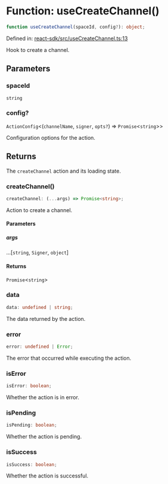# Function: useCreateChannel()

```ts
function useCreateChannel(spaceId, config?): object;
```

Defined in: [react-sdk/src/useCreateChannel.ts:13](https://github.com/towns-protocol/towns/blob/0db1fd0ac7258e8db8cedfb6183e8eade8284fa1/packages/react-sdk/src/useCreateChannel.ts#L13)

Hook to create a channel.

## Parameters

### spaceId

`string`

### config?

`ActionConfig`\<(`channelName`, `signer`, `opts?`) => `Promise`\<`string`\>\>

Configuration options for the action.

## Returns

The `createChannel` action and its loading state.

### createChannel()

```ts
createChannel: (...args) => Promise<string>;
```

Action to create a channel.

#### Parameters

##### args

...\[`string`, `Signer`, `object`\]

#### Returns

`Promise`\<`string`\>

### data

```ts
data: undefined | string;
```

The data returned by the action.

### error

```ts
error: undefined | Error;
```

The error that occurred while executing the action.

### isError

```ts
isError: boolean;
```

Whether the action is in error.

### isPending

```ts
isPending: boolean;
```

Whether the action is pending.

### isSuccess

```ts
isSuccess: boolean;
```

Whether the action is successful.
